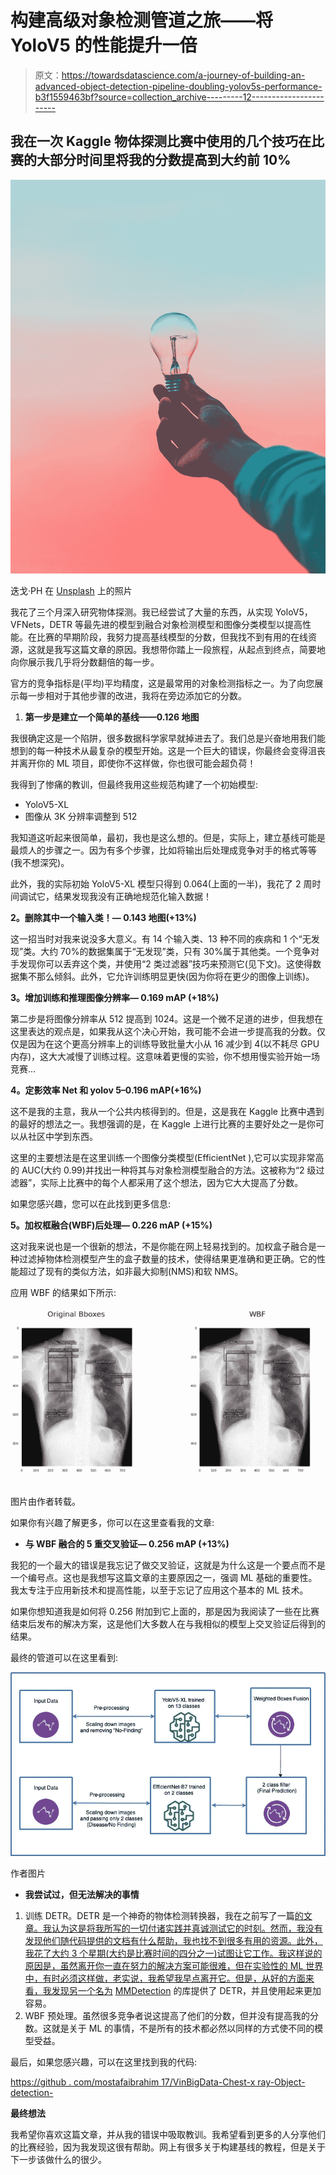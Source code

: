 # 构建高级对象检测管道之旅——将 YoloV5 的性能提升一倍

> 原文：<https://towardsdatascience.com/a-journey-of-building-an-advanced-object-detection-pipeline-doubling-yolov5s-performance-b3f1559463bf?source=collection_archive---------12----------------------->

## 我在一次 Kaggle 物体探测比赛中使用的几个技巧在比赛的大部分时间里将我的分数提高到大约前 10%

![](img/8553ec2ea01757fa7632b2a6bedb1c95.png)

迭戈·PH 在 [Unsplash](https://unsplash.com?utm_source=medium&utm_medium=referral) 上的照片

我花了三个月深入研究物体探测。我已经尝试了大量的东西，从实现 YoloV5，VFNets，DETR 等最先进的模型到融合对象检测模型和图像分类模型以提高性能。在比赛的早期阶段，我努力提高基线模型的分数，但我找不到有用的在线资源，这就是我写这篇文章的原因。我想带你踏上一段旅程，从起点到终点，简要地向你展示我几乎将分数翻倍的每一步。

官方的竞争指标是(平均)平均精度，这是最常用的对象检测指标之一。为了向您展示每一步相对于其他步骤的改进，我将在旁边添加它的分数。

1.  **第一步是建立一个简单的基线——0.126 地图**

我很确定这是一个陷阱，很多数据科学家早就掉进去了。我们总是兴奋地用我们能想到的每一种技术从最复杂的模型开始。这是一个巨大的错误，你最终会变得沮丧并离开你的 ML 项目，即使你不这样做，你也很可能会超负荷！

我得到了惨痛的教训，但最终我用这些规范构建了一个初始模型:

*   YoloV5-XL
*   图像从 3K 分辨率调整到 512

我知道这听起来很简单，最初，我也是这么想的。但是，实际上，建立基线可能是最烦人的步骤之一。因为有多个步骤，比如将输出后处理成竞争对手的格式等等(我不想深究)。

此外，我的实际初始 YoloV5-XL 模型只得到 0.064(上面的一半)，我花了 2 周时间调试它，结果发现我没有正确地规范化输入数据！

**2。删除其中一个输入类！— 0.143 地图(+13%)**

这一招当时对我来说没多大意义。有 14 个输入类、13 种不同的疾病和 1 个“无发现”类。大约 70%的数据集属于“无发现”类，只有 30%属于其他类。一个竞争对手发现你可以丢弃这个类，并使用“2 类过滤器”技巧来预测它(见下文)。这使得数据集不那么倾斜。此外，它允许训练明显更快(因为你将在更少的图像上训练)。

**3。增加训练和推理图像分辨率— 0.169 mAP (+18%)**

第二步是将图像分辨率从 512 提高到 1024。这是一个微不足道的进步，但我想在这里表达的观点是，如果我从这个决心开始，我可能不会进一步提高我的分数。仅仅是因为在这个更高分辨率上的训练导致批量大小从 16 减少到 4(以不耗尽 GPU 内存)，这大大减慢了训练过程。这意味着更慢的实验，你不想用慢实验开始一场竞赛…

**4。定影效率 Net 和 yolov 5–0.196 mAP(+16%)**

这不是我的主意，我从一个公共内核得到的。但是，这是我在 Kaggle 比赛中遇到的最好的想法之一。我想强调的是，在 Kaggle 上进行比赛的主要好处之一是你可以从社区中学到东西。

这里的主要想法是在这里训练一个图像分类模型(EfficientNet ),它可以实现非常高的 AUC(大约 0.99)并找出一种将其与对象检测模型融合的方法。这被称为“2 级过滤器”，实际上比赛中的每个人都采用了这个想法，因为它大大提高了分数。

如果您感兴趣，您可以在此找到更多信息:

</fusing-efficientnet-yolov5-advanced-object-detection-2-stage-pipeline-tutorial-da3a77b118d1>  

**5。加权框融合(WBF)后处理— 0.226 mAP (+15%)**

这对我来说也是一个很新的想法，不是你能在网上轻易找到的。加权盒子融合是一种过滤掉物体检测模型产生的盒子数量的技术，使得结果更准确和更正确。它的性能超过了现有的类似方法，如非最大抑制(NMS)和软 NMS。

应用 WBF 的结果如下所示:

![](img/ae411e42ba6ffc18d5561b0237c45bfc.png)

图片由作者转载。

如果你有兴趣了解更多，你可以在这里查看我的文章:

</wbf-optimizing-object-detection-fusing-filtering-predicted-boxes-7dc5c02ca6d3>  

*   **与 WBF 融合的 5 重交叉验证— 0.256 mAP (+13%)**

我犯的一个最大的错误是我忘记了做交叉验证，这就是为什么这是一个要点而不是一个编号点。这也是我想写这篇文章的主要原因之一，强调 ML 基础的重要性。我太专注于应用新技术和提高性能，以至于忘记了应用这个基本的 ML 技术。

如果你想知道我是如何将 0.256 附加到它上面的，那是因为我阅读了一些在比赛结束后发布的解决方案，这是他们大多数人在与我相似的模型上交叉验证后得到的结果。

最终的管道可以在这里看到:

![](img/44a74926c93c1e5222abefddfcee34f3.png)

作者图片

*   **我尝试过，但无法解决的事情**

1.  训练 DETR。DETR 是一个神奇的物体检测转换器，我在之前写了一篇[的文章。我认为这是将我所写的一切付诸实践并真诚测试它的时刻。然而，我没有发现他们随代码提供的文档有什么帮助，我也找不到很多有用的资源。此外，我花了大约 3 个星期(大约是比赛时间的四分之一)试图让它工作。我这样说的原因是，虽然离开你一直在努力的解决方案可能很难，但在实验性的 ML 世界中，有时必须这样做，老实说，我希望我早点离开它。但是，从好的方面来看，我发现另一个名为](/facebook-detr-transformers-dive-into-the-object-detection-world-39d8422b53fa) [MMDetection](/mmdetection-tutorial-an-end2end-state-of-the-art-object-detection-library-59064deeada3) 的库提供了 DETR，并且使用起来更加容易。
2.  WBF 预处理。虽然很多竞争者说这提高了他们的分数，但并没有提高我的分数。这就是关于 ML 的事情，不是所有的技术都必然以同样的方式使不同的模型受益。

最后，如果您感兴趣，可以在这里找到我的代码:

[https://github . com/mostafaibrahim 17/VinBigData-Chest-x ray-Object-detection-](https://github.com/mostafaibrahim17/VinBigData-Chest-Xrays-Object-detection-)

**最终想法**

我希望你喜欢这篇文章，并从我的错误中吸取教训。我希望看到更多的人分享他们的比赛经验，因为我发现这很有帮助。网上有很多关于构建基线的教程，但是关于下一步该做什么的很少。